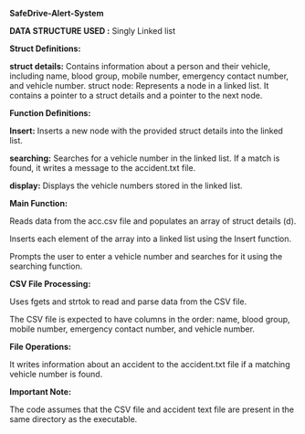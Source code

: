 **SafeDrive-Alert-System**

**DATA STRUCTURE USED :** Singly Linked list

**Struct Definitions:**

**struct details:** Contains information about a person and their vehicle, including name, blood group, mobile number, emergency contact number, and vehicle number.
struct node: Represents a node in a linked list. It contains a pointer to a struct details and a pointer to the next node.

**Function Definitions:**

**Insert:** Inserts a new node with the provided struct details into the linked list.

**searching:** Searches for a vehicle number in the linked list. If a match is found, it writes a message to the accident.txt file.

**display:** Displays the vehicle numbers stored in the linked list.

**Main Function:**

Reads data from the acc.csv file and populates an array of struct details (d).

Inserts each element of the array into a linked list using the Insert function.

Prompts the user to enter a vehicle number and searches for it using the searching function.

**CSV File Processing:**

Uses fgets and strtok to read and parse data from the CSV file.

The CSV file is expected to have columns in the order: name, blood group, mobile number, emergency contact number, and vehicle number.

**File Operations:**

It writes information about an accident to the accident.txt file if a matching vehicle number is found.

**Important Note:**

The code assumes that the CSV file and accident text file are present in the same directory as the executable.

